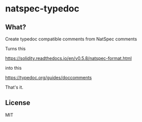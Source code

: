 # natspec-typedoc

## What?

Create typedoc compatible comments from NatSpec comments

Turns this

https://solidity.readthedocs.io/en/v0.5.8/natspec-format.html

into this

https://typedoc.org/guides/doccomments

That's it.


## License

MIT
